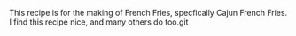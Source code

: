 This recipe is for the making of French Fries, specfically Cajun French Fries.
I find this recipe nice, and many others do too.git 
